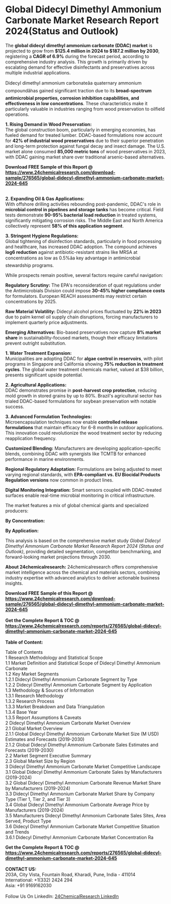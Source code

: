 <h1>Global Didecyl Dimethyl Ammonium Carbonate Market Research Report 2024(Status and Outlook)</h1><p>The <strong>global didecyl dimethyl ammonium carbonate (DDAC) market</strong> is projected to grow from <strong>$125.4 million in 2024 to $187.2 million by 2030</strong>, registering a <strong>CAGR of 6.9%</strong> during the forecast period, according to comprehensive industry analysis. This growth is primarily driven by escalating demand for effective disinfectants and preservatives across multiple industrial applications.</p><p>Didecyl dimethyl ammonium carbonateâa quaternary ammonium compoundâhas gained significant traction due to its <strong>broad-spectrum antimicrobial properties, corrosion inhibition capabilities, and effectiveness in low concentrations</strong>. These characteristics make it particularly valuable in industries ranging from wood preservation to oilfield operations.</p><p><strong>1. Rising Demand in Wood Preservation:</strong><br>
The global construction boom, particularly in emerging economies, has fueled demand for treated lumber. DDAC-based formulations now account for <strong>42% of industrial wood preservatives</strong> due to their superior penetration and long-term protection against fungal decay and insect damage. The U.S. market alone consumed <strong>85,000 metric tons</strong> of wood preservatives in 2023, with DDAC gaining market share over traditional arsenic-based alternatives.</p><div><b>Download FREE Sample of this Report @ 
            <a href="https://www.24chemicalresearch.com/download-sample/276565/global-didecyl-dimethyl-ammonium-carbonate-market-2024-645">
            https://www.24chemicalresearch.com/download-sample/276565/global-didecyl-dimethyl-ammonium-carbonate-market-2024-645</a></b></div><br><p><strong>2. Expanding Oil &amp; Gas Applications:</strong><br>
With offshore drilling activities rebounding post-pandemic, DDAC's role in <strong>microbial control in pipelines and storage tanks</strong> has become critical. Field tests demonstrate <strong>90-95% bacterial load reduction</strong> in treated systems, significantly mitigating corrosion risks. The Middle East and North America collectively represent <strong>58% of this application segment</strong>.</p><p><strong>3. Stringent Hygiene Regulations:</strong><br>
Global tightening of disinfection standards, particularly in food processing and healthcare, has increased DDAC adoption. The compound achieves <strong>log6 reduction</strong> against antibiotic-resistant strains like MRSA at concentrations as low as 0.5%âa key advantage in antimicrobial stewardship programs.</p><p>While prospects remain positive, several factors require careful navigation:</p><p><strong>Regulatory Scrutiny:</strong> The EPA's reconsideration of quat regulations under the Antimicrobials Division could impose <strong>30-45% higher compliance costs</strong> for formulators. European REACH assessments may restrict certain concentrations by 2025.</p><p><strong>Raw Material Volatility:</strong> Didecyl alcohol prices fluctuated by <strong>22% in 2023</strong> due to palm kernel oil supply chain disruptions, forcing manufacturers to implement quarterly price adjustments.</p><p><strong>Emerging Alternatives:</strong> Bio-based preservatives now capture <strong>8% market share</strong> in sustainability-focused markets, though their efficacy limitations prevent outright substitution.</p><p><strong>1. Water Treatment Expansion:</strong><br>
Municipalities are adopting DDAC for <strong>algae control in reservoirs</strong>, with pilot programs in Singapore and California showing <strong>75% reduction in treatment cycles</strong>. The global water treatment chemicals market, valued at $38 billion, presents significant upside potential.</p><p><strong>2. Agricultural Applications:</strong><br>
DDAC demonstrates promise in <strong>post-harvest crop protection</strong>, reducing mold growth in stored grains by up to 80%. Brazil's agricultural sector has trialed DDAC-based formulations for soybean preservation with notable success.</p><p><strong>3. Advanced Formulation Technologies:</strong><br>
Microencapsulation techniques now enable <strong>controlled release formulations</strong> that maintain efficacy for 6-8 months in outdoor applications. This innovation could revolutionize the wood treatment sector by reducing reapplication frequency.</p><p><strong>Customized Blending:</strong> Manufacturers are developing application-specific blends, combining DDAC with synergists like TCMTB for enhanced performance in marine environments.</p><p><strong>Regional Regulatory Adaptation:</strong> Formulations are being adjusted to meet varying regional standards, with <strong>EPA-compliant vs. EU Biocidal Products Regulation versions</strong> now common in product lines.</p><p><strong>Digital Monitoring Integration:</strong> Smart sensors coupled with DDAC-treated surfaces enable real-time microbial monitoring in critical infrastructure.</p><p>The market features a mix of global chemical giants and specialized producers:</p><p><strong>By Concentration:</strong>
		</p><p><strong>By Application:</strong>
		</p><p>This analysis is based on the comprehensive market study <em>Global Didecyl Dimethyl Ammonium Carbonate Market Research Report 2024 (Status and Outlook)</em>, providing detailed segmentation, competitor benchmarking, and forward-looking market projections through 2030.</p><p><strong>About 24chemicalresearch:</strong> 24chemicalresearch offers comprehensive market intelligence across the chemical and materials sectors, combining industry expertise with advanced analytics to deliver actionable business insights.</p><div><b>Download FREE Sample of this Report @ 
            <a href="https://www.24chemicalresearch.com/download-sample/276565/global-didecyl-dimethyl-ammonium-carbonate-market-2024-645">
            https://www.24chemicalresearch.com/download-sample/276565/global-didecyl-dimethyl-ammonium-carbonate-market-2024-645</a></b></div><br><div><b>Get the Complete Report & TOC @ 
            <a href="https://www.24chemicalresearch.com/reports/276565/global-didecyl-dimethyl-ammonium-carbonate-market-2024-645">
            https://www.24chemicalresearch.com/reports/276565/global-didecyl-dimethyl-ammonium-carbonate-market-2024-645</a></b></div><br>
            <b>Table of Content:</b><p>Table of Contents<br />
1 Research Methodology and Statistical Scope<br />
1.1 Market Definition and Statistical Scope of Didecyl Dimethyl Ammonium Carbonate<br />
1.2 Key Market Segments<br />
1.2.1 Didecyl Dimethyl Ammonium Carbonate Segment by Type<br />
1.2.2 Didecyl Dimethyl Ammonium Carbonate Segment by Application<br />
1.3 Methodology & Sources of Information<br />
1.3.1 Research Methodology<br />
1.3.2 Research Process<br />
1.3.3 Market Breakdown and Data Triangulation<br />
1.3.4 Base Year<br />
1.3.5 Report Assumptions & Caveats<br />
2 Didecyl Dimethyl Ammonium Carbonate Market Overview<br />
2.1 Global Market Overview<br />
2.1.1 Global Didecyl Dimethyl Ammonium Carbonate Market Size (M USD) Estimates and Forecasts (2019-2030)<br />
2.1.2 Global Didecyl Dimethyl Ammonium Carbonate Sales Estimates and Forecasts (2019-2030)<br />
2.2 Market Segment Executive Summary<br />
2.3 Global Market Size by Region<br />
3 Didecyl Dimethyl Ammonium Carbonate Market Competitive Landscape<br />
3.1 Global Didecyl Dimethyl Ammonium Carbonate Sales by Manufacturers (2019-2024)<br />
3.2 Global Didecyl Dimethyl Ammonium Carbonate Revenue Market Share by Manufacturers (2019-2024)<br />
3.3 Didecyl Dimethyl Ammonium Carbonate Market Share by Company Type (Tier 1, Tier 2, and Tier 3)<br />
3.4 Global Didecyl Dimethyl Ammonium Carbonate Average Price by Manufacturers (2019-2024)<br />
3.5 Manufacturers Didecyl Dimethyl Ammonium Carbonate Sales Sites, Area Served, Product Type<br />
3.6 Didecyl Dimethyl Ammonium Carbonate Market Competitive Situation and Trends<br />
3.6.1 Didecyl Dimethyl Ammonium Carbonate Market Concentration Ra</p><div><b>Get the Complete Report & TOC @ 
            <a href="https://www.24chemicalresearch.com/reports/276565/global-didecyl-dimethyl-ammonium-carbonate-market-2024-645">
            https://www.24chemicalresearch.com/reports/276565/global-didecyl-dimethyl-ammonium-carbonate-market-2024-645</a></b></div><br><b>CONTACT US:</b><br>
            203A, City Vista, Fountain Road, Kharadi, Pune, India - 411014<br>
            International: +1(332) 2424 294<br>
            Asia: +91 9169162030 <br><br>
            Follow Us On LinkedIn: <a href="https://www.linkedin.com/company/24chemicalresearch/">24ChemicalResearch LinkedIn</a>